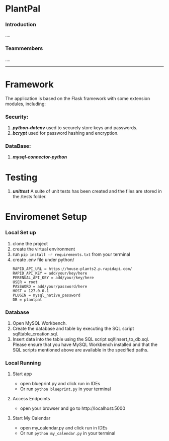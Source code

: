 # PlantPal

### Introduction
....
### Teammembers
....


---

# Framework
The application is based on the Flask framework with some extension modules, including:
### Security: 
1. ***python-dotenv*** used to securely store keys and passwords.
2. ***bcrypt*** used for password hashing and encryption.
### DataBase:
1. ***mysql-connector-python***

# Testing
1. ***unittest*** A suite of unit tests has been created and the files are stored in the /tests folder.


# Enviromenet Setup
### Local Set up
1. clone the project
2. create the virtual environment
3. run ```pip install -r requirements.txt``` from your terminal
4. create .env file under python/
    ```
    RAPID_API_URL = https://house-plants2.p.rapidapi.com/
    RAPID_API_KEY = add/your/key/here
    PERENUAL_API_KEY = add/your/key/here
    USER = root
    PASSWORD = add/your/password/here
    HOST = 127.0.0.1
    PLUGIN = mysql_native_password
    DB = plantpal
    ```
### Database
1. Open MySQL Workbench.
2. Create the database and table by executing the SQL script sql\table_creation.sql.
3. Insert data into the table using the SQL script sql\insert_to_db.sql.
Please ensure that you have MySQL Workbench installed and that the SQL scripts mentioned above are available in the specified paths.

### Local Running
1. Start app
    - open blueprint.py and click run in IDEs
    - Or run ```python blueprint.py``` in your terminal
2. Access Endpoints
    - open your browser and go to http://localhost:5000

3. Start My Calendar
    - open my_calendar.py and click run in IDEs
    - Or run ```python my_calendar.py``` in your terminal